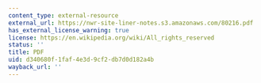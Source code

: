 ```yaml
---
content_type: external-resource
external_url: https://nwr-site-liner-notes.s3.amazonaws.com/80216.pdf
has_external_license_warning: true
license: https://en.wikipedia.org/wiki/All_rights_reserved
status: ''
title: PDF
uid: d340680f-1faf-4e3d-9cf2-db7d0d182a4b
wayback_url: ''
---
```

